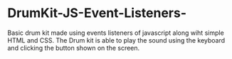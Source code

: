 # DrumKit-JS-Event-Listeners-

Basic drum kit made using events listeners of javascript along wiht simple HTML and CSS.
The Drum kit is able to play the sound using the keyboard and clicking the button shown on the screen.
